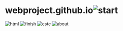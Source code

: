 # webproject.github.io![start](https://github.com/patchzx/webproject.github.io/assets/136941500/0c5df3c3-8c15-4c07-bf70-901ade7717e1)
![html](https://github.com/patchzx/webproject.github.io/assets/136941500/01f75ec2-f090-479c-aa89-68a8cbcbaf41)
![finish](https://github.com/patchzx/webproject.github.io/assets/136941500/55fe491f-e63f-4633-9652-add347d06f80)
![cstc](https://github.com/patchzx/webproject.github.io/assets/136941500/fc15a6ea-93f4-42df-a499-a430d5e2f30e)
![about](https://github.com/patchzx/webproject.github.io/assets/136941500/8af90c67-314d-4fbc-92be-a2e8c096c112)
